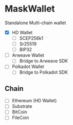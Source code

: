 # MaskWallet

Standalone Multi-chain wallet

- [x] HD Wallet
  - [ ] SCEP256k1
  - [ ] Sr25519
  - [ ] BIP32
- [ ] Arweave Wallet
  - [ ] Bridge to Arweave SDK
- [ ] Polkadot Wallet
  - [ ] Bridge to Polkadot SDK

## Chain

- [ ] Ethereum (HD Wallet)
- [ ] Substrate
- [ ] BitCoin
- [ ] FileCoin
